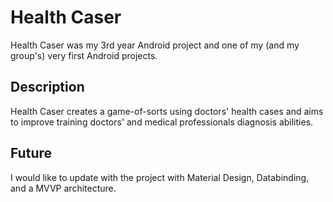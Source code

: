# Health Caser #

Health Caser was my 3rd year Android project and one of my (and my group's) very first Android projects. 

## Description

Health Caser creates a game-of-sorts using doctors' health cases and aims to improve training doctors' and medical professionals diagnosis abilities. 

## Future

I would like to update with the project with Material Design, Databinding, and a MVVP architecture.
